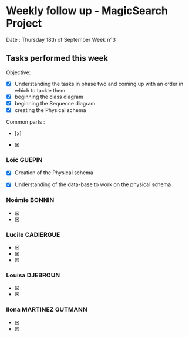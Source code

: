 # Weekly follow up - MagicSearch Project


Date : Thursday 18th of September
Week n°3


## Tasks performed this week


Objective:
- [x] Understanding the tasks in phase two and coming up with an order in which to tackle them
- [x] beginning the class diagram
- [x] beginning the Sequence diagram
- [x] creating the Physical schema

Common parts :
- [x] 
- [x] 




### Loïc GUEPIN
- [x] Creation of the Physical schema
- [x] Understanding of the data-base to work on the physical schema


### Noémie BONNIN
- [x] 
- [x] 


### Lucile CADIERGUE
- [x] 
- [x] 
- [x] 


### Louisa DJEBROUN
- [x] 
- [x] 


### Ilona MARTINEZ GUTMANN
- [x] 
- [x] 